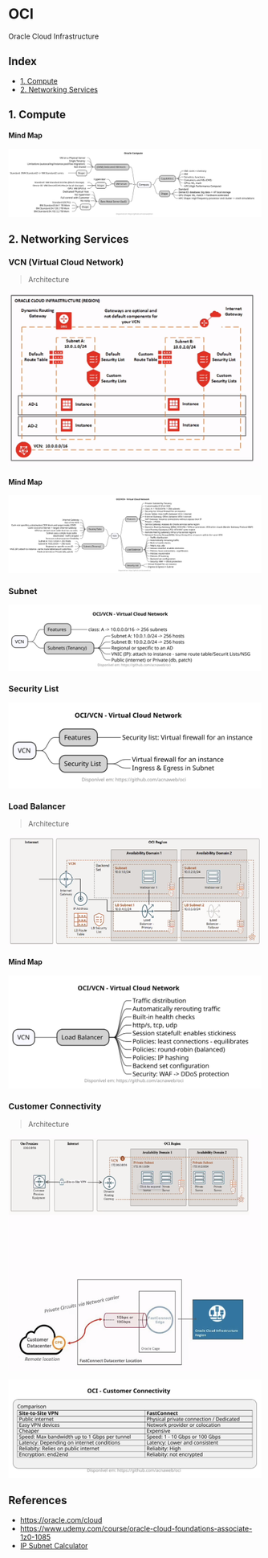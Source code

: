 # OCI

Oracle Cloud Infrastructure

## Index

- [1. Compute](#compute)
- [2. Networking Services](#networking-services)

## 1. Compute

#### Mind Map

![](assets/docs/compute/compute/compute.svg)

## 2. Networking Services

### VCN (Virtual Cloud Network)

>  Architecture

![](assets/imgs/oci-vcn.png)

#### Mind Map

![](assets/docs/networking/vcn/vcn.svg)

### Subnet

![](assets/docs/networking/subnet/subnet.svg)

### Security List

![](assets/docs/networking/security_list/security_list.svg)

### Load Balancer

>  Architecture

![](assets/imgs/oci-load-balancer.png)

#### Mind Map

![](assets/docs/networking/load_balancer/load_balancer.svg)


### Customer Connectivity

>  Architecture

![](assets/imgs/oci-customer_connectivity.png)


![](assets/docs/networking/connectivity/connectivity.svg)

## References 

- https://oracle.com/cloud
- https://www.udemy.com/course/oracle-cloud-foundations-associate-1z0-1085
- [IP Subnet Calculator](https://www.subnet-calculator.com/subnet.php)
